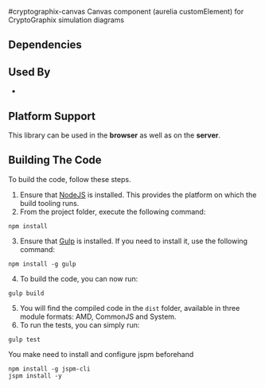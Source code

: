 #cryptographix-canvas
Canvas component (aurelia customElement) for CryptoGraphix simulation diagrams

## Dependencies

## Used By

* [](https://github.com/<path-to-repo>)

## Platform Support

This library can be used in the **browser** as well as on the **server**.

## Building The Code

To build the code, follow these steps.

1. Ensure that [NodeJS](http://nodejs.org/) is installed. This provides the platform on which the build tooling runs.
2. From the project folder, execute the following command:

  ```shell
  npm install
  ```
3. Ensure that [Gulp](http://gulpjs.com/) is installed. If you need to install it, use the following command:

  ```shell
  npm install -g gulp
  ```
4. To build the code, you can now run:

  ```shell
  gulp build
  ```
5. You will find the compiled code in the `dist` folder, available in three module formats: AMD, CommonJS and System.
6. To run the tests, you can simply run:

  ```shell
  gulp test
  ```
  You make need to install and configure jspm beforehand
  ```shell
  npm install -g jspm-cli
  jspm install -y
  ```


